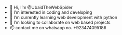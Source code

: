 - 👋 Hi, I’m @UbaidTheWebSpider
- 👀 I’m interested in coding and developing
- 🌱 I’m currently learning web development with python
- 💞️ I’m looking to collaborate on web based projects
- 📫 contact me on whatsapp no. +923474095186

<!---
UbaidTheWebSpider/UbaidTheWebSpider is a ✨ special ✨ repository because its `README.md` (this file) appears on your GitHub profile.
You can click the Preview link to take a look at your changes.
--->
